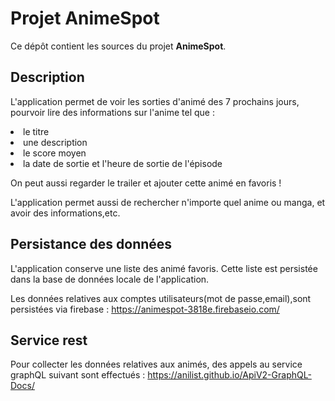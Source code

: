 # Projet AnimeSpot

Ce dépôt contient les sources du projet **AnimeSpot**.

## Description

L'application permet de voir les sorties d'animé des 7 prochains jours,
pourvoir lire des informations sur l'anime tel que :
<li>le titre
<li>une description
<li>le score moyen
<li>la date de sortie et l'heure de sortie de l'épisode

On peut aussi regarder le trailer et ajouter cette animé en favoris !

L'application permet aussi de rechercher n'importe quel anime ou manga, et avoir des informations,etc.


## Persistance des données

L'application conserve une liste des animé favoris. Cette liste est persistée dans la base de données locale de l'application.

Les données relatives aux comptes utilisateurs(mot de passe,email),sont persistées via firebase : <https://animespot-3818e.firebaseio.com/>


## Service rest

Pour collecter les données relatives aux animés, des appels au service graphQL suivant sont effectués : https://anilist.github.io/ApiV2-GraphQL-Docs/
